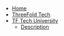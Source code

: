 * [Home](/?id=threefold-tech)
* [ThreeFold Tech](/tech/README.md)
* [TF Tech University](/tech//university/readme.md)
    * [Description](/tech//University/)
